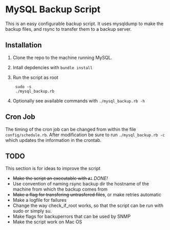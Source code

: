 # MySQL Backup Script
This is an easy configurable backup script. It uses mysqldump to make the backup files, and rsync to transfer them to a
backup server.

## Installation
1. Clone the repo to the machine running MySQL.
2. Intall depdencies with `bundle install`
3. Run the script as root

        sudo -s
        ./mysql_backup.rb

4. Optionally see available commands with `./mysql_backup.rb -h`

## Cron Job
The timing of the cron job can be changed from within the file `config/schedule.rb`. After modification be sure to run
`./mysql_backup.rb -c` which updates the information in the crontab.

## TODO
This section is for ideas to improve the script

- ~~Make the script an executable with `#!`~~ *DONE!*
- Use convention of naming rsync backup dir the hostname of the machine from which the backup comes from
- ~~Make a flag for transfering untrasfered files~~, or make retries automatic
- Make a logfile for failures
- Change the way check_if_root works, so that the script can be run with sudo or simply su.
- Make flags for backuperrors that can be used by SNMP
- Make the script work on Mac OS

